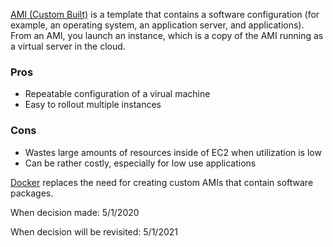 [AMI (Custom Built)](https://docs.aws.amazon.com/AWSEC2/latest/UserGuide/ec2-instances-and-amis.html) is a template that contains a software configuration (for example, an operating system, an application server, and applications). From an AMI, you launch an instance, which is a copy of the AMI running as a virtual server in the cloud.

### Pros
* Repeatable configuration of a virual machine
* Easy to rollout multiple instances

### Cons
* Wastes large amounts of resources inside of EC2 when utilization is low
* Can be rather costly, especially for low use applications


[Docker]() replaces the need for creating custom AMIs that contain software packages. 

When decision made: 5/1/2020

When decision will be revisited: 5/1/2021

